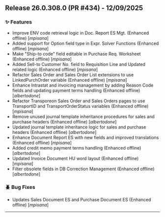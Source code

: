 ## Release 26.0.308.0 (PR #434) - 12/09/2025
### ✨ Features
  * Improve ENV code retrieval logic in Doc. Report ES Mgt. (Enhanced offline) [*mpisana*]
  * Added support for Option field type in Expr. Solver Functions (Enhanced offline) [*mpisana*]
  * Make "Ship-to code" field editable in Purchase Req. Worksheet (Enhanced offline) [*mpisana*]
  * Added Sell-to Customer No. field to Requisition Line and Updated related logic (Enhanced offline) [*mpisana*]
  * Refactor Sales Order and Sales Order List extensions to use LinkedPurchOrder variable (Enhanced offline) [*mpisana*]
  * Enhance Intrastat and invoicing management by adding Reason Code fields and updating payment terms handling (Enhanced offline) [*albertodone*]
  * Refactor Transporeon Sales Order and Sales Orders pages to use TransportID and TransportOrderStatus variables (Enhanced offline) [*mpisana*]
  * Remove unused journal template inheritance procedures for sales and purchase headers (Enhanced offline) [*albertodone*]
  * Updated journal template inheritance logic for sales and purchase headers (Enhanced offline) [*albertodone*]
  * Enhance Document Report ES with new fields and improved translations (Enhanced offline) [*mpisana*]
  * Added credit memo payment terms handling (Enhanced offline) [*albertodone*]
  * Updated Invoice Document HU word layout (Enhanced offline) [*mpisana*]
  * Filter obsolete fields in DB Correction Management (Enhanced offline) [*albertodone*]

### 🪲 Bug Fixes
  * Updates Sales Document ES and  Purchase Document ES (Enhanced offline) [*mpisana*]

---


